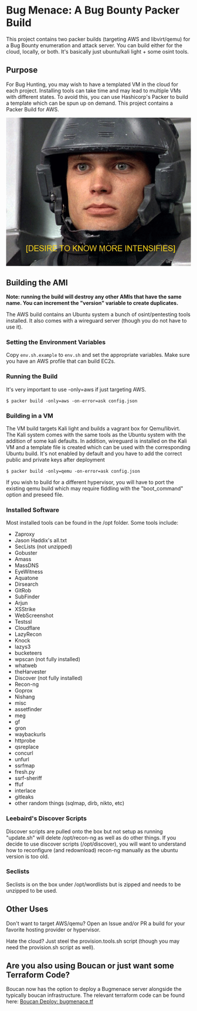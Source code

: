 # Bug Menace: A Bug Bounty Packer Build

This project contains two packer builds (targeting AWS and libvirt/qemu) for a Bug Bounty enumeration and attack server. You can build either for the cloud, locally, or both. It's basically just ubuntu/kali light + some osint tools.

## Purpose

For Bug Hunting, you may wish to have a templated VM in the cloud for each project. Installing tools can take time and may lead to multiple VMs with different states. To avoid this, you can use Hashicorp's Packer to build a template which can be spun up on demand. This project contains a Packer Build for AWS.

![Do you Want to Know More](./im-doing-my-part.png)

## Building the AMI

**Note: running the build will destroy any other AMIs that have the same name. You can increment the "version" variable to create duplicates.**

The AWS build contains an Ubuntu system a bunch of osint/pentesting tools installed. It also comes with a wireguard server (though you do not have to use it).

### Setting the Environment Variables

Copy `env.sh.example` to `env.sh` and set the appropriate variables. Make sure you have an AWS profile that can build EC2s.

### Running the Build

It's very important to use -only=aws if just targeting AWS.

```
$ packer build -only=aws -on-error=ask config.json
```

### Building in a VM

The VM build targets Kali light and builds a vagrant box for Qemu/libvirt. The Kali system comes with the same tools as the Ubuntu system with the addition of some kali defaults. In addition, wireguard is installed on the Kali VM and a template file is created which can be used with the corresponding Ubuntu build. It's not enabled by default and you have to add the correct public and private keys after deployment

```
$ packer build -only=qemu -on-error=ask config.json
```

If you wish to build for a different hypervisor, you will have to port the existing qemu build which may require fiddling with the "boot_command" option and preseed file.

### Installed Software

Most installed tools can be found in the /opt folder. Some tools include:

- Zaproxy
- Jason Haddix's all.txt
- SecLists (not unzipped)
- Gobuster
- Amass
- MassDNS
- EyeWitness
- Aquatone
- Dirsearch
- GitRob
- SubFinder
- Arjun
- XSStrike
- WebScreenshot
- Testssl
- Cloudflare
- LazyRecon
- Knock
- lazys3
- bucketeers
- wpscan (not fully installed)
- whatweb
- theHarvester
- Discover (not fully installed)
- Recon-ng
- Goprox
- Nishang
- misc
- assetfinder
- meg
- gf
- gron
- waybackurls
- httprobe
- qsreplace
- concurl
- unfurl
- ssrfmap
- fresh.py
- ssrf-sheriff
- ffuf
- interlace
- gitleaks
- other random things (sqlmap, dirb, nikto, etc)

### Leebaird's Discover Scripts

Discover scripts are pulled onto the box but not setup as running "update.sh" will delete /opt/recon-ng as well as do other things. If you decide to use discover scripts (/opt/discover), you will want to understand how to reconfigure (and redownload) recon-ng manually as the ubuntu version is too old.

### Seclists

Seclists is on the box under /opt/wordlists but is zipped and needs to be unzipped to be used.

## Other Uses

Don't want to target AWS/qemu? Open an Issue and/or PR a build for your favorite hosting provider or hypervisor.

Hate the cloud? Just steel the provision.tools.sh script (though you may need the provision.sh script as well).

## Are you also using Boucan or just want some Terraform Code?

Boucan now has the option to deploy a Bugmenace server alongside the typically boucan infrastructure. The relevant terraform code can be found here: [Boucan Deploy: bugmenace.tf](https://github.com/3lpsy/boucan-deploy/blob/master/terraform/bugmenace.tf.example)
